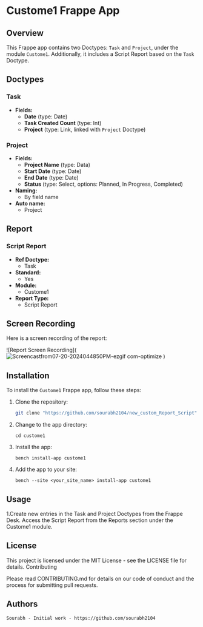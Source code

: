 # Custome1 Frappe App

## Overview

This Frappe app contains two Doctypes: `Task` and `Project`, under the module `Custome1`. Additionally, it includes a Script Report based on the `Task` Doctype.

## Doctypes

### Task

- **Fields:**
  - **Date** (type: Date)
  - **Task Created Count** (type: Int)
  - **Project** (type: Link, linked with `Project` Doctype)

### Project

- **Fields:**
  - **Project Name** (type: Data)
  - **Start Date** (type: Date)
  - **End Date** (type: Date)
  - **Status** (type: Select, options: Planned, In Progress, Completed)
- **Naming:**
  - By field name
- **Auto name:**
  - Project

## Report

### Script Report

- **Ref Doctype:**
  - Task
- **Standard:**
  - Yes
- **Module:**
  - Custome1
- **Report Type:**
  - Script Report

## Screen Recording

Here is a screen recording of the report:

![Report Screen Recording](![Screencastfrom07-20-2024044850PM-ezgif com-optimize](https://github.com/user-attachments/assets/e4abeb3e-3f99-483e-bceb-af2ed2dd2ac8)
)

## Installation

To install the `Custome1` Frappe app, follow these steps:

1. Clone the repository:
   ```bash
   git clone "https://github.com/sourabh2104/new_custom_Report_Script"


2. Change to the app directory:
    ```
    cd custome1
    ```

3. Install the app:
   ```
   bench install-app custome1
   ```

4. Add the app to your site:
   ```
   bench --site <your_site_name> install-app custome1
   ```


## Usage

  1.Create new entries in the Task and Project Doctypes from the Frappe Desk.
    Access the Script Report from the Reports section under the Custome1 module.

## License

  This project is licensed under the MIT License - see the LICENSE file for details.
  Contributing

  Please read CONTRIBUTING.md for details on our code of conduct and the process for submitting pull requests.

  
  ## Authors

    Sourabh - Initial work - https://github.com/sourabh2104
   
